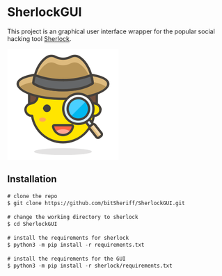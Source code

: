 # SherlockGUI
This project is an graphical user interface wrapper for the popular social hacking tool [Sherlock](https://github.com/sherlock-project/sherlock).

![Logo](res/sherlock.png)

## Installation

```console
# clone the repo
$ git clone https://github.com/bitSheriff/SherlockGUI.git

# change the working directory to sherlock
$ cd SherlockGUI

# install the requirements for sherlock
$ python3 -m pip install -r requirements.txt

# install the requirements for the GUI
$ python3 -m pip install -r sherlock/requirements.txt
```
